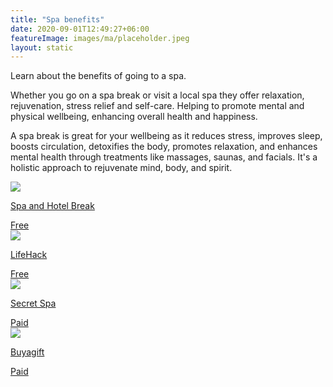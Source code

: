 ```yaml
---
title: "Spa benefits"
date: 2020-09-01T12:49:27+06:00
featureImage: images/ma/placeholder.jpeg
layout: static
---
```


Learn about the benefits of going to a spa.

Whether you go on a spa break or visit a local spa they offer relaxation, rejuvenation, stress relief and self-care. Helping to promote mental and physical wellbeing, enhancing overall health and happiness.

A spa break is great for your wellbeing as it reduces stress, improves sleep, boosts circulation, detoxifies the body, promotes relaxation, and enhances mental health through treatments like massages, saunas, and facials. It's a holistic approach to rejuvenate mind, body, and spirit.

<a class="ma-link" href="https://www.spaandhotelbreak.co.uk/blog/5-health-benefits-spa-break/"><div class="ma-card ma-card-Health"><div class="ma-icon"><img src ="/images/icon-check.png"/></div><div class="ma-name"><p>Spa and Hotel Break</p></div><div class="ma-paid-text"><span>Free</span></div></div></a><a class="ma-link" href="https://www.lifehack.org/articles/lifestyle/10-irresistible-health-benefits-spa-baths.html"><div class="ma-card ma-card-Health"><div class="ma-icon"><img src ="/images/icon-check.png"/></div><div class="ma-name"><p>LifeHack</p></div><div class="ma-paid-text"><span>Free </span></div></div></a><a class="ma-link" href="https://secretspa.co.uk/"><div class="ma-card ma-card-Health"><div class="ma-icon"><img src ="/images/icon-pound.png"/></div><div class="ma-name"><p>Secret Spa</p></div><div class="ma-paid-text"><span>Paid</span></div></div></a><a class="ma-link" href="https://www.awin1.com/cread.php?awinmid=273&awinaffid=1198638&ued=https%3A%2F%2Fwww.buyagift.co.uk%2Fspa-and-beauty%2Fspa-day"><div class="ma-card ma-card-Health"><div class="ma-icon"><img src ="/images/icon-pound.png"/></div><div class="ma-name"><p>Buyagift</p></div><div class="ma-paid-text"><span>Paid</span></div></div></a>  

<br/><br/>






